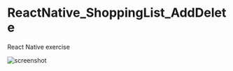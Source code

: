 # ReactNative_ShoppingList_AddDelete
React Native exercise

![screenshot](https://github.com/OlSavMe/ReactNative_ShoppingList_AddDelete/blob/master/ShoppingList.png)
